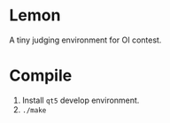 # Lemon
A tiny judging environment for OI contest.

# Compile
1. Install `qt5` develop environment.
2. `./make`

